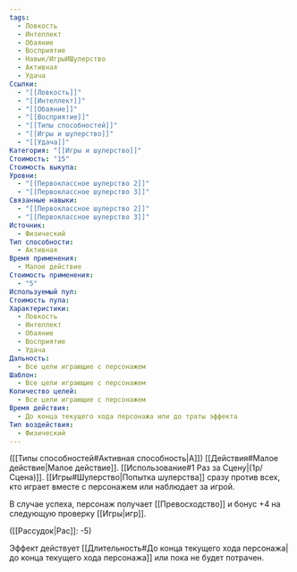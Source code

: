 ```yaml
---
tags:
  - Ловкость
  - Интеллект
  - Обаяние
  - Восприятие
  - Навык/ИгрыИШулерство
  - Активная
  - Удача
Ссылки:
  - "[[Ловкость]]"
  - "[[Интеллект]]"
  - "[[Обаяние]]"
  - "[[Восприятие]]"
  - "[[Типы способностей]]"
  - "[[Игры и шулерство]]"
  - "[[Удача]]"
Категория: "[[Игры и шулерство]]"
Стоимость: "15"
Стоимость выкупа: 
Уровни:
  - "[[Первоклассное шулерство 2]]"
  - "[[Первоклассное шулерство 3]]"
Связанные навыки:
  - "[[Первоклассное шулерство 2]]"
  - "[[Первоклассное шулерство 3]]"
Источник:
  - Физический
Тип способности:
  - Активная
Время применения:
  - Малое действие
Стоимость применения:
  - "5"
Используемый пул: 
Стоимость пула: 
Характеристики:
  - Ловкость
  - Интеллект
  - Обаяние
  - Восприятие
  - Удача
Дальность:
  - Все цели играющие с персонажем
Шаблон:
  - Все цели играющие с персонажем
Количество целей:
  - Все цели играющие с персонажем
Время действия:
  - До конца текущего хода персонажа или до траты эффекта
Тип воздействия:
  - Физический
---
```

([[Типы способностей#Активная способность|А]]) [[Действия#Малое действие|Малое действие]]. [[Использование#1 Раз за Сцену|(1р/Сцена)]]. [[Игры#Шулерство|Попытка шулерства]] сразу против всех, кто играет вместе с персонажем или наблюдает за игрой. 

В случае успеха, персонаж получает [[Превосходство]] и бонус +4 на следующую проверку [[Игры|игр]]. 

([[Рассудок|Рас]]: -5)

Эффект действует [[Длительность#До конца текущего хода персонажа| до конца текущего хода персонажа]] или пока не будет потрачен. 
